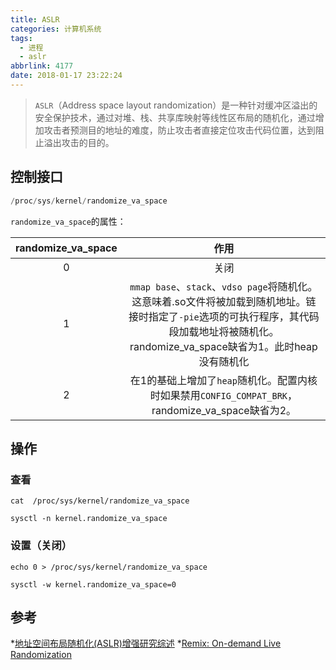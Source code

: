 ```yaml
---
title: ASLR
categories: 计算机系统
tags:
  - 进程
  - aslr
abbrlink: 4177
date: 2018-01-17 23:22:24
---
```


>`ASLR`（Address space layout randomization）是一种针对缓冲区溢出的安全保护技术，通过对堆、栈、共享库映射等线性区布局的随机化，通过增加攻击者预测目的地址的难度，防止攻击者直接定位攻击代码位置，达到阻止溢出攻击的目的。

<!--more-->

## 控制接口

``` C
/proc/sys/kernel/randomize_va_space
```

`randomize_va_space`的属性：

| randomize_va_space |   作用   |
| :-----------------:| :------: |
| 0 | 关闭 |
| 1 | `mmap base`、`stack`、`vdso page`将随机化。这意味着.so文件将被加载到随机地址。链接时指定了`-pie`选项的可执行程序，其代码段加载地址将被随机化。randomize_va_space缺省为1。此时heap没有随机化|
| 2 | 在1的基础上增加了`heap`随机化。配置内核时如果禁用`CONFIG_COMPAT_BRK`，randomize_va_space缺省为2。|

## 操作

### 查看

```
cat  /proc/sys/kernel/randomize_va_space
```

```
sysctl -n kernel.randomize_va_space
```
### 设置（关闭）

```
echo 0 > /proc/sys/kernel/randomize_va_space
```

```
sysctl -w kernel.randomize_va_space=0
```

## 参考

*[地址空间布局随机化(ASLR)增强研究综述](https://www.inforsec.org/wp/?p=1009)
*[Remix: On-demand Live Randomization](http://ww2.cs.fsu.edu/~ychen/paper/Remix_slides.pdf)
